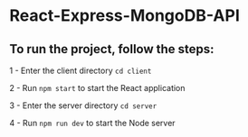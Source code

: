 # React-Express-MongoDB-API

## To run the project, follow the steps:

1 - Enter the client directory ```cd client```

2 - Run ```npm start``` to start the React application

3 - Enter the server directory ```cd server```

4 - Run ```npm run dev``` to start the Node server
